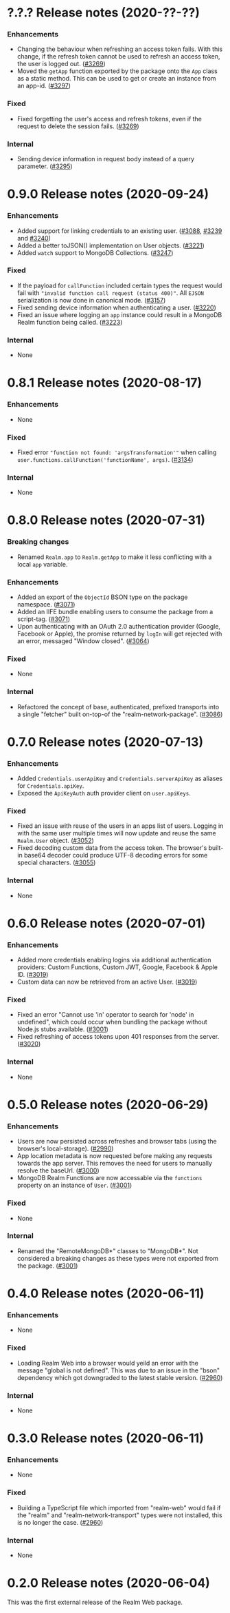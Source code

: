 ?.?.? Release notes (2020-??-??)
=============================================================

### Enhancements
* Changing the behaviour when refreshing an access token fails. With this change, if the refresh token cannot be used to refresh an access token, the user is logged out. ([#3269](https://github.com/realm/realm-js/pull/3269))
* Moved the `getApp` function exported by the package onto the `App` class as a static method. This can be used to get or create an instance from an app-id. ([#3297](https://github.com/realm/realm-js/pull/3297))

### Fixed
* Fixed forgetting the user's access and refresh tokens, even if the request to delete the session fails. ([#3269](https://github.com/realm/realm-js/pull/3269))

### Internal
* Sending device information in request body instead of a query parameter. ([#3295](https://github.com/realm/realm-js/pull/3295))

0.9.0 Release notes (2020-09-24)
=============================================================

### Enhancements
* Added support for linking credentials to an existing user. ([#3088](https://github.com/realm/realm-js/pull/3088), [#3239](https://github.com/realm/realm-js/pull/3239) and [#3240](https://github.com/realm/realm-js/pull/3240))
* Added a better toJSON() implementation on User objects. ([#3221](https://github.com/realm/realm-js/pull/3221))
* Added `watch` support to MongoDB Collections. ([#3247](https://github.com/realm/realm-js/pull/3247))

### Fixed
* If the payload for `callFunction` included certain types the request would fail with `"invalid function call request (status 400)"`. All `EJSON` serialization is now done in canonical mode. ([#3157](https://github.com/realm/realm-js/pull/3157))
* Fixed sending device information when authenticating a user. ([#3220](https://github.com/realm/realm-js/pull/3220))
* Fixed an issue where logging an `app` instance could result in a MongoDB Realm function being called. ([#3223](https://github.com/realm/realm-js/pull/3223))

### Internal
* None

0.8.1 Release notes (2020-08-17)
=============================================================

### Enhancements
* None

### Fixed
* Fixed error `"function not found: 'argsTransformation'"` when calling `user.functions.callFunction('functionName', args)`. ([#3134](https://github.com/realm/realm-js/pull/3134))

### Internal
* None

0.8.0 Release notes (2020-07-31)
=============================================================

### Breaking changes
* Renamed `Realm.app` to `Realm.getApp` to make it less conflicting with a local `app` variable.

### Enhancements
* Added an export of the `ObjectId` BSON type on the package namespace. ([#3071](https://github.com/realm/realm-js/pull/3071))
* Added an IIFE bundle enabling users to consume the package from a script-tag. ([#3071](https://github.com/realm/realm-js/pull/3071))
* Upon authenticating with an OAuth 2.0 authentication provider (Google, Facebook or Apple), the promise returned by `logIn` will get rejected with an error, messaged "Window closed". ([#3064](https://github.com/realm/realm-js/pull/3064))

### Fixed
* None

### Internal
* Refactored the concept of base, authenticated, prefixed transports into a single "fetcher" built on-top-of the "realm-network-package". ([#3086](https://github.com/realm/realm-js/pull/3086))

0.7.0 Release notes (2020-07-13)
=============================================================

### Enhancements
* Added `Credentials.userApiKey` and `Credentials.serverApiKey` as aliases for `Credentials.apiKey`.
* Exposed the `ApiKeyAuth` auth provider client on `user.apiKeys`.

### Fixed
* Fixed an issue with reuse of the users in an apps list of users. Logging in with the same user multiple times will now update and reuse the same `Realm.User` object. ([#3052](https://github.com/realm/realm-js/pull/3052))
* Fixed decoding custom data from the access token. The browser's built-in base64 decoder could produce UTF-8 decoding errors for some special characters. ([#3055](https://github.com/realm/realm-js/pull/3055))

### Internal
* None

0.6.0 Release notes (2020-07-01)
=============================================================

### Enhancements
* Added more credentials enabling logins via additional authentication providers: Custom Functions, Custom JWT, Google, Facebook & Apple ID. ([#3019](https://github.com/realm/realm-js/pull/3019))
* Custom data can now be retrieved from an active User. ([#3019](https://github.com/realm/realm-js/pull/3019))

### Fixed
* Fixed an error "Cannot use 'in' operator to search for 'node' in undefined", which could occur when bundling the package without Node.js stubs available. ([#3001](https://github.com/realm/realm-js/pull/3001))
* Fixed refreshing of access tokens upon 401 responses from the server. ([#3020](https://github.com/realm/realm-js/pull/3020))

### Internal
* None

0.5.0 Release notes (2020-06-29)
=============================================================

### Enhancements
* Users are now persisted across refreshes and browser tabs (using the browser's local-storage). ([#2990](https://github.com/realm/realm-js/pull/2990))
* App location metadata is now requested before making any requests towards the app server. This removes the need for users to manually resolve the baseUrl. ([#3000](https://github.com/realm/realm-js/pull/3000))
* MongoDB Realm Functions are now accessable via the `functions` property on an instance of `User`. ([#3001](https://github.com/realm/realm-js/pull/3001))

### Fixed
* None

### Internal
* Renamed the "RemoteMongoDB*" classes to "MongoDB*". Not considered a breaking changes as these types were not exported from the package. ([#3001](https://github.com/realm/realm-js/pull/3001))

0.4.0 Release notes (2020-06-11)
=============================================================

### Enhancements
* None

### Fixed
* Loading Realm Web into a browser would yeild an error with the message "global is not defined". This was due to an issue in the "bson" dependency which got downgraded to the latest stable version. ([#2960](https://github.com/realm/realm-js/pull/2960))

### Internal
* None

0.3.0 Release notes (2020-06-11)
=============================================================

### Enhancements
* None

### Fixed
* Building a TypeScript file which imported from "realm-web" would fail if the "realm" and "realm-network-transport" types were not installed, this is no longer the case. ([#2960](https://github.com/realm/realm-js/pull/2960))

### Internal
* None

0.2.0 Release notes (2020-06-04)
=============================================================

This was the first external release of the Realm Web package.
